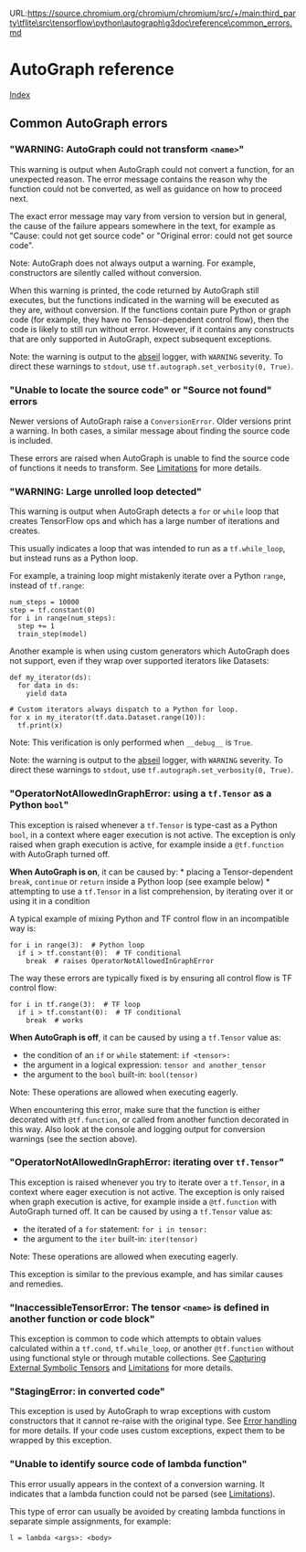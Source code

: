 URL:https://source.chromium.org/chromium/chromium/src/+/main:third_party\tflite\src\tensorflow\python\autograph\g3doc\reference\common_errors.md
# AutoGraph reference

[Index](index.md)

## Common AutoGraph errors

### "WARNING: AutoGraph could not transform `<name>`"

This warning is output when AutoGraph could not convert a function, for an
unexpected reason. The error message contains the reason why the function could
not be converted, as well as guidance on how to proceed next.

The exact error message may vary from version to version but in general, the
cause of the failure appears somewhere in the text, for example as
"Cause: could not get source code" or "Original error: could not get source
code".

Note: AutoGraph does not always output a warning. For example, constructors
are silently called without conversion.

When this warning is printed, the code returned by AutoGraph still executes, but
the functions indicated in the warning will be executed as they are, without
conversion. If the functions contain pure Python or graph code (for example,
they have no Tensor-dependent control flow), then the code is likely to still
run without error. However, if it contains any constructs that are only
supported in AutoGraph, expect subsequent exceptions.

Note: the warning is output to the [abseil](https://github.com/abseil/abseil-py)
logger, with `WARNING` severity. To direct these warnings to `stdout`, use
`tf.autograph.set_verbosity(0, True)`.

### "Unable to locate the source code" or "Source not found" errors

Newer versions of AutoGraph raise a `ConversionError`. Older versions print a
warning. In both cases, a similar message about finding the source code is
included.

These errors are raised when AutoGraph is unable to find the source code of
functions it needs to transform. See [Limitations](limitations.md) for more
details.

### "WARNING: Large unrolled loop detected"

This warning is output when AutoGraph detects a `for` or `while` loop that
creates TensorFlow ops and which has a large number of iterations and creates.

This usually indicates a loop that was intended to run as a `tf.while_loop`, but
instead runs as a Python loop.

For example, a training loop might mistakenly iterate over a Python `range`,
instead of `tf.range`:

```
num_steps = 10000
step = tf.constant(0)
for i in range(num_steps):
  step += 1
  train_step(model)
```

Another example is when using custom generators which AutoGraph does not
support, even if they wrap over supported iterators like Datasets:

```
def my_iterator(ds):
  for data in ds:
    yield data

# Custom iterators always dispatch to a Python for loop.
for x in my_iterator(tf.data.Dataset.range(10)):
  tf.print(x)
```

Note: This verification is only performed when `__debug__` is `True`.

Note: the warning is output to the [abseil](https://github.com/abseil/abseil-py)
logger, with `WARNING` severity. To direct these warnings to `stdout`, use
`tf.autograph.set_verbosity(0, True)`.

### "OperatorNotAllowedInGraphError: using a `tf.Tensor` as a Python `bool`"

This exception is raised whenever a `tf.Tensor` is type-cast as a Python `bool`,
in a context where eager execution is not active. The exception is only raised
when graph execution is active, for example inside a `@tf.function` with
AutoGraph turned off.

**When AutoGraph is on**, it can be caused by: * placing a Tensor-dependent
`break`, `continue` or `return` inside a Python loop (see example below) *
attempting to use a `tf.Tensor` in a list comprehension, by iterating over it or
using it in a condition

A typical example of mixing Python and TF control flow in an incompatible way
is:

```
for i in range(3):  # Python loop
  if i > tf.constant(0):  # TF conditional
    break  # raises OperatorNotAllowedInGraphError
```

The way these errors are typically fixed is by ensuring all control flow is
TF control flow:

```
for i in tf.range(3):  # TF loop
  if i > tf.constant(0):  # TF conditional
    break  # works
```

**When AutoGraph is off**, it can be caused by using a `tf.Tensor` value as:

  * the condition of an `if` or `while` statement: `if <tensor>:`
  * the argument in a logical expression: `tensor and another_tensor`
  * the argument to the `bool` built-in: `bool(tensor)`

Note: These operations are allowed when executing eagerly.

When encountering this error, make sure that the function is either decorated
with `@tf.function`, or called from another function decorated in this way. Also
look at the console and logging output for conversion warnings (see the section
above).

### "OperatorNotAllowedInGraphError: iterating over `tf.Tensor`"

This exception is raised whenever you try to iterate over a `tf.Tensor`,
in a context where eager execution is not active. The exception is only raised
when graph execution is active, for example inside a `@tf.function` with
AutoGraph turned off. It can be caused by using a `tf.Tensor` value as:

  * the iterated of a `for` statement: `for i in tensor:`
  * the argument to the `iter` built-in: `iter(tensor)`

Note: These operations are allowed when executing eagerly.

This exception is similar to the previous example, and has similar causes and
remedies.

### "InaccessibleTensorError: The tensor `<name>` is defined in another function or code block"

This exception is common to code which attempts to obtain values calculated
within a `tf.cond`, `tf.while_loop`, or another `@tf.function` without using
functional style or through mutable collections. See
[Capturing External Symbolic Tensors](https://www.tensorflow.org/guide/function#all_outputs_of_a_tffunction_must_be_return_values)
and [Limitations](limitations.md) for more details.

### "StagingError: in converted code"

This exception is used by AutoGraph to wrap exceptions with custom constructors
that it cannot re-raise with the original type. See
[Error handling](error_handling.md) for more details. If your code uses custom
exceptions, expect them to be wrapped by this exception.

### "Unable to identify source code of lambda function"

This error usually appears in the context of a conversion warning. It indicates
that a lambda function could not be parsed (see [Limitations](limitations.md)).

This type of error can usually be avoided by creating lambda functions in
separate simple assignments, for example:

```
l = lambda <args>: <body>
```
